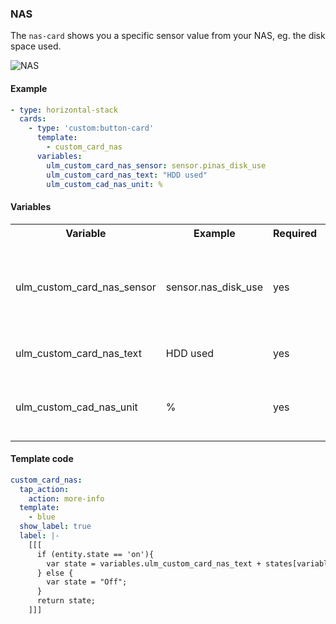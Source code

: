 ### NAS  
The `nas-card` shows you a specific sensor value from your NAS, eg. the disk space used.  

![NAS]()

#### Example

```yaml
- type: horizontal-stack
  cards:
    - type: 'custom:button-card'
      template: 
        - custom_card_nas
      variables:
        ulm_custom_card_nas_sensor: sensor.pinas_disk_use
        ulm_custom_card_nas_text: "HDD used"
        ulm_custom_cad_nas_unit: %
```

#### Variables
<table>
<tr>
<th>Variable</th>
<th>Example</th>
<th>Required</th>
<th>Explanation</th>
</tr>
<tr>
<td>ulm_custom_card_nas_sensor</td>
<td>sensor.nas_disk_use</td>
<td>yes</td>
<td>The sensor that shows your sensor state, eg. the disk use on your NAS</td>
</tr>
<tr>
<td>ulm_custom_card_nas_text</td>
<td>HDD used</td>
<td>yes</td>
<td>The text to show on your card</td>
</tr>
<tr>
<td>ulm_custom_cad_nas_unit</td>
<td>%</td>
<td>yes</td>
<td>The unit to show after your sensors state</td>
</tr>
</table>

#### Template code

```yaml
custom_card_nas:
  tap_action:
    action: more-info
  template: 
    - blue
  show_label: true
  label: |-
    [[[ 
      if (entity.state == 'on'){
        var state = variables.ulm_custom_card_nas_text + states[variables.ulm_custom_card_nas_sensor].state + variables.ulm_custom_card_nas_unit; 
      } else {
        var state = "Off";
      }
      return state; 
    ]]]
```
